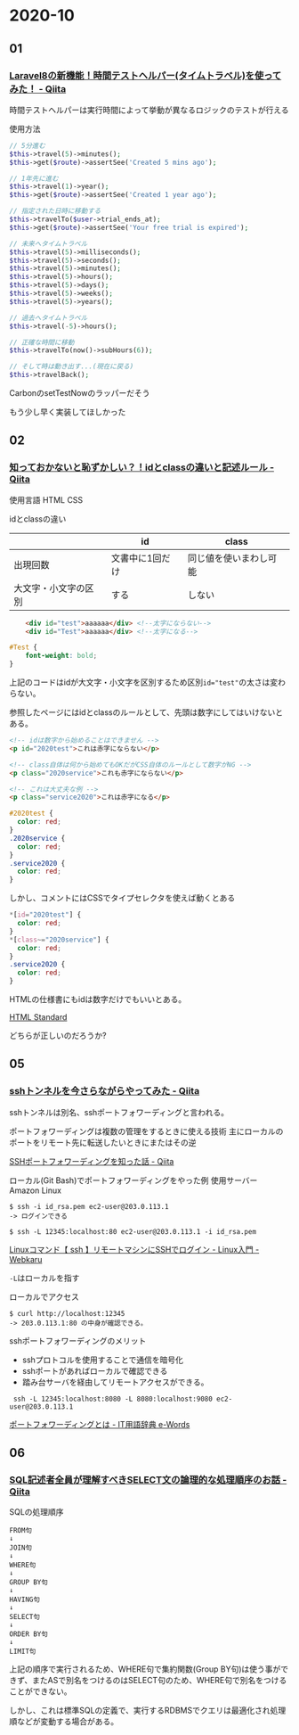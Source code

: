 # 2020-10

## 01

### [Laravel8の新機能！時間テストヘルパー\(タイムトラベル\)を使ってみた！ \- Qiita](https://qiita.com/ucan-lab/items/e983fec6897d85381c20)

時間テストヘルパーは実行時間によって挙動が異なるロジックのテストが行える

使用方法

```php
// 5分進む
$this->travel(5)->minutes();
$this->get($route)->assertSee('Created 5 mins ago');

// 1年先に進む
$this->travel(1)->year();
$this->get($route)->assertSee('Created 1 year ago');

// 指定された日時に移動する
$this->travelTo($user->trial_ends_at);
$this->get($route)->assertSee('Your free trial is expired');

// 未来へタイムトラベル
$this->travel(5)->milliseconds();
$this->travel(5)->seconds();
$this->travel(5)->minutes();
$this->travel(5)->hours();
$this->travel(5)->days();
$this->travel(5)->weeks();
$this->travel(5)->years();

// 過去へタイムトラベル
$this->travel(-5)->hours();

// 正確な時間に移動
$this->travelTo(now()->subHours(6));

// そして時は動き出す...(現在に戻る)
$this->travelBack();
```

CarbonのsetTestNowのラッパーだそう

もう少し早く実装してほしかった

## 02

### [知っておかないと恥ずかしい？！idとclassの違いと記述ルール \- Qiita](https://qiita.com/financier/items/00d193b7f112bf719914)

使用言語 HTML CSS

idとclassの違い

||id|class|
|---|---|---|
|出現回数|文書中に1回だけ|同じ値を使いまわし可能|
|大文字・小文字の区別|する|しない|

```html
    <div id="test">aaaaaa</div> <!--太字にならない-->
    <div id="Test">aaaaaa</div> <!--太字になる-->
```

```css
#Test {
    font-weight: bold;
}
```

上記のコードはidが大文字・小文字を区別するため区別`id="test"`の太さは変わらない。

参照したページにはidとclassのルールとして、先頭は数字にしてはいけないとある。

```HTML
<!-- idは数字から始めることはできません -->
<p id="2020test">これは赤字にならない</p>

<!-- class自体は何から始めてもOKだがCSS自体のルールとして数字がNG -->
<p class="2020service">これも赤字にならない</p>

<!-- これは大丈夫な例 -->
<p class="service2020">これは赤字になる</p>
```

```css
#2020test {
  color: red;
}
.2020service {
  color: red;
}
.service2020 {
  color: red;
}
```

しかし、コメントにはCSSでタイプセレクタを使えば動くとある

```css
*[id="2020test"] {
  color: red;
}
*[class~="2020service"] {
  color: red;
}
.service2020 {
  color: red;
}
```

HTMLの仕様書にもidは数字だけでもいいとある。

[HTML Standard](https://html.spec.whatwg.org/multipage/dom.html#the-id-attribute)

どちらが正しいのだろうか?

## 05

### [sshトンネルを今さらながらやってみた \- Qiita](https://qiita.com/hfh3oa/items/8c449840d2f2eaebf5dd)

sshトンネルは別名、sshポートフォワーディングと言われる。

ポートフォワーディングは複数の管理をするときに使える技術
主にローカルのポートをリモート先に転送したいときにまたはその逆

[SSHポートフォワーディングを知った話 \- Qiita](https://qiita.com/Ayaka14/items/449e2236af4b8c2beb81)

ローカル(Git Bash)でポートフォワーディングをやった例
使用サーバー　Amazon Linux

```
$ ssh -i id_rsa.pem ec2-user@203.0.113.1
-> ログインできる

$ ssh -L 12345:localhost:80 ec2-user@203.0.113.1 -i id_rsa.pem
```

[Linuxコマンド【 ssh 】リモートマシンにSSHでログイン \- Linux入門 \- Webkaru](https://webkaru.net/linux/ssh-command/)

`-L`はローカルを指す

ローカルでアクセス

```
$ curl http://localhost:12345
-> 203.0.113.1:80 の中身が確認できる。
```
sshポートフォワーディングのメリット

- sshプロトコルを使用することで通信を暗号化
- sshポートがあればローカルで確認できる
- 踏み台サーバを経由してリモートアクセスができる。
```
 ssh -L 12345:localhost:8080 -L 8080:localhost:9080 ec2-user@203.0.113.1
```

[ポートフォワーディングとは \- IT用語辞典 e\-Words](http://e-words.jp/w/%E3%83%9D%E3%83%BC%E3%83%88%E3%83%95%E3%82%A9%E3%83%AF%E3%83%BC%E3%83%87%E3%82%A3%E3%83%B3%E3%82%B0.html#:%7E:text=%E3%83%9D%E3%83%BC%E3%83%88%E3%83%95%E3%82%A9%E3%83%AF%E3%83%BC%E3%83%87%E3%82%A3%E3%83%B3%E3%82%B0%E3%81%A8%E3%81%AF%E3%80%81IP,%E6%8C%81%E3%81%A4%E3%81%9D%E3%81%AE%E3%82%88%E3%81%86%E3%81%AA%E6%A9%9F%E8%83%BD%E3%80%82)

## 06

### [SQL記述者全員が理解すべきSELECT文の論理的な処理順序のお話 \- Qiita](https://qiita.com/k_0120/items/a27ea1fc3b9bddc77fa1)

SQLの処理順序

```
FROM句
↓
JOIN句
↓
WHERE句
↓
GROUP BY句
↓
HAVING句
↓
SELECT句
↓
ORDER BY句
↓
LIMIT句
```

上記の順序で実行されるため、WHERE句で集約関数(Group BY句)は使う事ができず、またASで別名をつけるのはSELECT句のため、WHERE句で別名をつけることができない。

しかし、これは標準SQLの定義で、実行するRDBMSでクエリは最適化され処理順などが変動する場合がある。